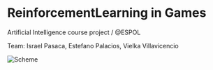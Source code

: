 # ReinforcementLearning in Games
Artificial Intelligence course project / @ESPOL

Team: Israel Pasaca, Estefano Palacios, Vielka Villavicencio

![Scheme](./img/poster.png) 